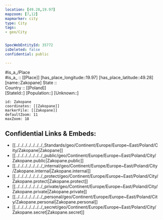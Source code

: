```yaml
---
location: [49.28,19.97] 
mapzoom: [7,12] 
mapmarker: city 
type: City
tags:
- geo/City


SpocWebEntityId: 35772
isDeleted: false
confidential: public

---
```

#is_a_/Place  
#is_a_ :: [[Place]] 
[has_place_longitude::19.97] 
[has_place_latitude::49.28] 
[name::Zakopane] 
State ::  
Country :: [[Poland]]  
[StateId::] 
[Population::] 
[Unknown::] 


```leaflet
id: Zakopane
coordinates: [[Zakopane]] 
markerFile: [[Zakopane]] 
defaultZoom: 11 
maxZoom: 18
```


## Confidential Links & Embeds: 
- [[../../../../../../../_Standards/geo/Continent/Europe/Europe~East/Poland/City/Zakopane|Zakopane]] 
- [[../../../../../../../_public/geo/Continent/Europe/Europe~East/Poland/City/Zakopane.public|Zakopane.public]] 
- [[../../../../../../../_internal/geo/Continent/Europe/Europe~East/Poland/City/Zakopane.internal|Zakopane.internal]] 
- [[../../../../../../../_protect/geo/Continent/Europe/Europe~East/Poland/City/Zakopane.protect|Zakopane.protect]] 
- [[../../../../../../../_private/geo/Continent/Europe/Europe~East/Poland/City/Zakopane.private|Zakopane.private]] 
- [[../../../../../../../_personal/geo/Continent/Europe/Europe~East/Poland/City/Zakopane.personal|Zakopane.personal]] 
- [[../../../../../../../_secret/geo/Continent/Europe/Europe~East/Poland/City/Zakopane.secret|Zakopane.secret]] 
